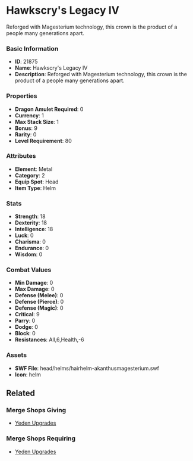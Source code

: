 # Hawkscry's Legacy IV

Reforged with Magesterium technology, this crown is the product of a people many generations apart.

### Basic Information

- **ID**: 21875
- **Name**: Hawkscry&#039;s Legacy IV
- **Description**: Reforged with Magesterium technology, this crown is the product of a people many generations apart.

### Properties

- **Dragon Amulet Required**: 0
- **Currency**: 1
- **Max Stack Size**: 1
- **Bonus**: 9
- **Rarity**: 0
- **Level Requirement**: 80

### Attributes

- **Element**: Metal
- **Category**: 2
- **Equip Spot**: Head
- **Item Type**: Helm

### Stats

- **Strength**: 18
- **Dexterity**: 18
- **Intelligence**: 18
- **Luck**: 0
- **Charisma**: 0
- **Endurance**: 0
- **Wisdom**: 0

### Combat Values

- **Min Damage**: 0
- **Max Damage**: 0
- **Defense (Melee)**: 0
- **Defense (Pierce)**: 0
- **Defense (Magic)**: 0
- **Critical**: 9
- **Parry**: 0
- **Dodge**: 0
- **Block**: 0
- **Resistances**: All,6,Health,-6

### Assets

- **SWF File**: head/helms/hairhelm-akanthusmagesterium.swf
- **Icon**: helm

## Related

### Merge Shops Giving

- [Yeden Upgrades](../merge-shops/413-yeden-upgrades.md)

### Merge Shops Requiring

- [Yeden Upgrades](../merge-shops/421-yeden-upgrades.md)

